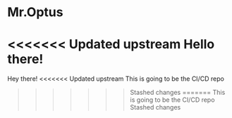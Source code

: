 # Mr.Optus
<<<<<<< Updated upstream
Hello there!
=======
Hey there!
<<<<<<< Updated upstream
This is going to be the CI/CD repo
>>>>>>> Stashed changes
=======
This is going to be the CI/CD repo
>>>>>>> Stashed changes
